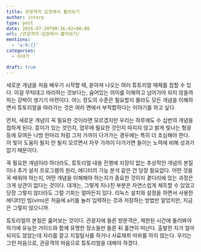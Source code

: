 ```yaml
---
title: 관광객의 입장에서 훓어보기
author: interp
type: post
date: 2016-07-20T00:36:02+00:00
url: /관광객의-입장에서-훓어보기/
mentions:
  - 'a:0:{}'
categories:
  - 이야기

draft: true
---
```

새로운 개념을 처음 배우기 시작할 때, 쏟아져 나오는 여러 튜토리얼 매체를 접할 수 있다. 이걸 무턱대고 따라하는 것보다는, 숨어있는 의미를 이해하고 넘어가야 되지 않을까 하는 강박이 생기기 마련이다. 어느 정도의 수준은 필요할지 몰라도 모든 개념을 이해하면서 튜토리얼을 따라가는 것은 여러 면에서 부적합하다는 이야기를 하고 싶다.

먼저, 새로운 개념이 꼭 필요한 것이라면 모르겠지만 우리는 하루에도 수 십번의 개념을 접하게 된다. 흥미가 있는 것인지, 업무에 필요한 것인지 따지지 않고 밝게 빛나는 형광등에 모여든 나방 한마리 처럼 그저 가까이 다가가는 경우에는 특히 더 조심해야 한다. 이 빛이 도움이 될지 안 될지 모르면서 자꾸 가까이 다가가면 들이는 노력에 비해 성과가 없기 때문이다.

꼭 필요한 개념이라 하더라도, 튜토리얼 내용 진행에 지장이 없는 추상적인 개념의 본질이나 추가 설치 프로그램의 원리, 에디터의 기능 분석 같은 건 당장 필요없다. 어떤 것을 꼭 배워야 하는지, 어떤 개념을 이해해야 하는지가 중요한 것이지 곁다리에 있는 과정은 크게 상관이 없다는 것이다. 대개는, 그렇게 지나친 부분은 자연스럽게 체득할 수 있었고 당장 그렇지 않더라도 그럴 기회는 얼마든지 있다. 리눅스 설치와 설정을 하면서 사용한 에디터인 빔(vim)은 처음에 a키를 눌러 입력하는 것과 저장하는 방법만 알았지만, 지금은 그렇지 않으니까.

튜토리얼의 본질은 훓어보는 것이다. 관광지에 들른 방문객은, 제한된 시간에 둘러봐야 하기에 유능한 가이드와 함께 유명한 장소들만 들른 뒤 홀연히 떠난다. 출발한 지가 얼마 되지도 않았는데 자리를 깔고 지질탐사를 하거나 사료채취 따위를 하지 않는다. 우리는 그런 마음으로, 관광객의 마음으로 튜토리얼을 대해야 하겠다.
